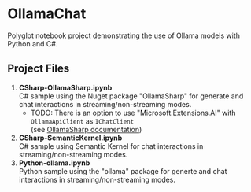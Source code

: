# OllamaChat
Polyglot notebook project demonstrating the use of Ollama models with Python and C#.

## Project Files
1. **CSharp-OllamaSharp.ipynb** \
C# sample using the Nuget package "OllamaSharp" for generate and chat interactions in streaming/non-streaming modes.
    - TODO: There is an option to use "Microsoft.Extensions.AI" with `OllamaApiClient` as `IChatClient` \
    (see [OllamaSharp documentation](https://www.nuget.org/packages/OllamaSharp))
3. **CSharp-SemanticKernel.ipynb** \
C# sample using Semantic Kernel for chat interactions in streaming/non-streaming modes.
4. **Python-ollama.ipynb** \
Python sample using the "ollama" package for generte and chat interactions in streaming/non-streaming modes.
